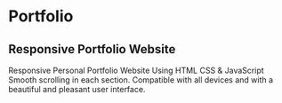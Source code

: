 # Portfolio
## Responsive Portfolio Website
Responsive Personal Portfolio Website Using HTML CSS & JavaScript
Smooth scrolling in each section.
Compatible with all devices and with a beautiful and pleasant user interface.
